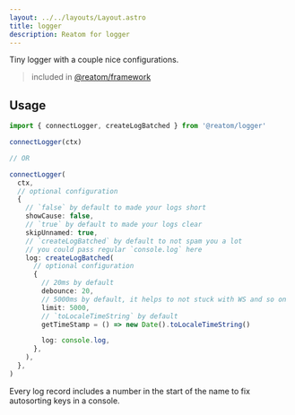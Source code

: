 ```yaml
---
layout: ../../layouts/Layout.astro
title: logger
description: Reatom for logger
---
```


Tiny logger with a couple nice configurations.

> included in [@reatom/framework](/packages/framework)

## Usage

```ts
import { connectLogger, createLogBatched } from '@reatom/logger'

connectLogger(ctx)

// OR

connectLogger(
  ctx,
  // optional configuration
  {
    // `false` by default to made your logs short
    showCause: false,
    // `true` by default to made your logs clear
    skipUnnamed: true,
    // `createLogBatched` by default to not spam you a lot
    // you could pass regular `console.log` here
    log: createLogBatched(
      // optional configuration
      {
        // 20ms by default
        debounce: 20,
        // 5000ms by default, it helps to not stuck with WS and so on
        limit: 5000,
        // `toLocaleTimeString` by default
        getTimeStamp = () => new Date().toLocaleTimeString()

        log: console.log,
      },
    ),
  },
)
```

Every log record includes a number in the start of the name to fix autosorting keys in a console.
